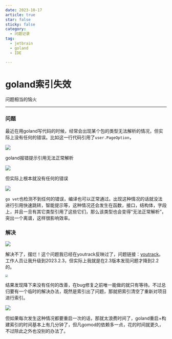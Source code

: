 ```yaml
---
date: 2023-10-17
article: true
star: false
sticky: false
category:
  - 问题记录
tag:
  - jetbrain
  - goland
  - IDE

---
```


#  goland索引失效

问题相当的恼火
<!-- more -->
---

### 问题

最近在用goland写代码的时候，经常会出现某个包的类型无法解析的情况，但实际上没有任何的错误。比如这一行代码引用了`user.PageOption`，

![](https://public-1308755698.cos.ap-chongqing.myqcloud.com//img/202310221542332.png)

goland报错提示引用无法正常解析

![](https://public-1308755698.cos.ap-chongqing.myqcloud.com//img/202310221543827.png)

但实际上根本就没有任何的错误

![](https://public-1308755698.cos.ap-chongqing.myqcloud.com//img/202310221544683.png)

`go vet`也检测不到任何的错误，编译也可以正常通过。出现这种情况的话就没法进行引用快速跳转，智能提示等，这种情况还会发生在函数，接口，结构体，字段上，并且一旦有其它类型引用了这些它们，那么该类型也会变得“无法正常解析”，突出一个离谱，这样很影响效率。



### 解决

![](https://public-1308755698.cos.ap-chongqing.myqcloud.com//img/202310221556764.png)

解决不了，摆烂！这个问题我已经在youtrack反映过了，问题链接：[youtrack](https://youtrack.jetbrains.com/issue/GO-15632/reference-index-invalid-frequently)。工作人员让我升级到2023.2.3，但实际上我就是在2.3版本发现问题才降到2.2的。

<img src="https://public-1308755698.cos.ap-chongqing.myqcloud.com//img/202310221552165.png" style="zoom:50%;" />

结果发现降下来没有任何的改善，在bug修复之前唯一能做的就只有等待。不过总归要有一个临时的解决办法，既然是索引出了问题，那就把索引清空了重新对项目进行索引。

![](https://public-1308755698.cos.ap-chongqing.myqcloud.com//img/202310221551987.png)

但如果每次发生这种情况都要重启一次的话，那就太浪费时间了，goland重启+构建索引的时间基本上有几分钟了，但凡gomod的依赖多一点，花的时间就更久，不过除此之外也没别的办法了。